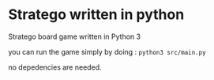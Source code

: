 # Stratego written in python
Stratego board game written in Python 3

you can run the game simply by doing :
``` python3 src/main.py ```

no depedencies are needed.
